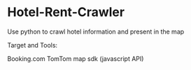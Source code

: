 # Hotel-Rent-Crawler
Use python to crawl hotel information and present in the map

Target and Tools:

Booking.com
TomTom map sdk (javascript API)



